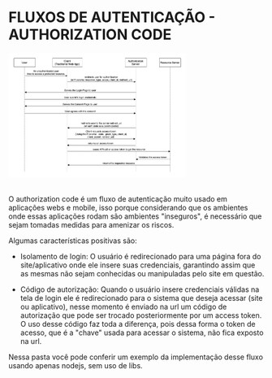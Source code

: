 # FLUXOS DE AUTENTICAÇÃO - AUTHORIZATION CODE

<img src="authorizationCode.png" width="350" title="hover text">
</br></br>

O authorization code é um fluxo de autenticação muito usado em aplicações webs e mobile, isso porque considerando que os ambientes onde essas aplicações rodam são ambientes "inseguros", é necessário que sejam tomadas medidas para amenizar os riscos.

Algumas características positivas são:

* Isolamento de login: O usuário é redirecionado para uma página fora do site/aplicativo onde ele insere suas credenciais, garantindo assim que as mesmas não sejam conhecidas ou manipuladas pelo site em questão.

* Código de autorização: Quando o usuário insere credenciais válidas na tela de login ele é redirecionado para o sistema que deseja acessar (site ou aplicativo), nesse momento é enviado na url um código de autorização que pode ser trocado posteriormente por um access token. <br>
O uso desse código faz toda a diferença, pois dessa forma o token de acesso, que é a "chave" usada para acessar o sistema, não fica exposto na url.

Nessa pasta você pode conferir um exemplo da implementação desse fluxo usando apenas nodejs, sem uso de libs.